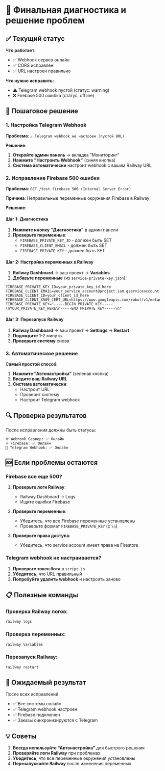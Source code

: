 # 🎯 Финальная диагностика и решение проблем

## ✅ Текущий статус

**Что работает:**
- ✅ Webhook сервер онлайн
- ✅ CORS исправлен
- ✅ URL настроен правильно

**Что нужно исправить:**
- ⚠️ Telegram webhook пустой (статус: warning)
- ❌ Firebase 500 ошибка (статус: offline)

## 🔧 Пошаговое решение

### 1. Настройка Telegram Webhook

**Проблема**: `⚠️ Telegram webhook не настроен (пустой URL)`

**Решение**:
1. **Откройте админ панель** → вкладка "Мониторинг"
2. **Нажмите "Настроить Webhook"** (синяя кнопка)
3. **Система автоматически** настроит webhook с вашим Railway URL

### 2. Исправление Firebase 500 ошибки

**Проблема**: `GET /test-firebase 500 (Internal Server Error)`

**Причина**: Неправильные переменные окружения Firebase в Railway

**Решение**:

#### Шаг 1: Диагностика
1. **Нажмите кнопку "Диагностика"** в админ панели
2. **Проверьте переменные**:
   - `FIREBASE_PRIVATE_KEY_ID` - должен быть SET
   - `FIREBASE_CLIENT_EMAIL` - должен быть SET  
   - `FIREBASE_PRIVATE_KEY` - должен быть SET

#### Шаг 2: Настройка переменных в Railway
1. **Railway Dashboard** → ваш проект → **Variables**
2. **Добавьте переменные** (из `service-private-key.json`):

```
FIREBASE_PRIVATE_KEY_ID=your_private_key_id_here
FIREBASE_CLIENT_EMAIL=your_service_account@project.iam.gserviceaccount.com
FIREBASE_CLIENT_ID=your_client_id_here
FIREBASE_CLIENT_X509_CERT_URL=https://www.googleapis.com/robot/v1/metadata/x509/...
FIREBASE_PRIVATE_KEY="-----BEGIN PRIVATE KEY-----\nYOUR_PRIVATE_KEY_HERE\n-----END PRIVATE KEY-----\n"
```

#### Шаг 3: Перезапуск Railway
1. **Railway Dashboard** → ваш проект → **Settings** → **Restart**
2. **Подождите** 1-2 минуты
3. **Проверьте систему** снова

### 3. Автоматическое решение

**Самый простой способ**:
1. **Нажмите "Автонастройка"** (зеленая кнопка)
2. **Введите ваш Railway URL**
3. **Система автоматически**:
   - Настроит URL
   - Проверит систему
   - Настроит Telegram webhook

## 🔍 Проверка результатов

После исправления должны быть статусы:
```
🌐 Webhook Сервер: ✅ Онлайн
🔥 Firebase: ✅ Онлайн
📱 Telegram Webhook: ✅ Онлайн
```

## 🆘 Если проблемы остаются

### Firebase все еще 500?
1. **Проверьте логи Railway**:
   - Railway Dashboard → Logs
   - Ищите ошибки Firebase

2. **Проверьте переменные**:
   - Убедитесь, что все Firebase переменные установлены
   - Проверьте формат `FIREBASE_PRIVATE_KEY` (с `\n`)

3. **Проверьте права доступа**:
   - Убедитесь, что service account имеет права на Firestore

### Telegram webhook не настраивается?
1. **Проверьте токен бота** в `script.js`
2. **Убедитесь**, что URL правильный
3. **Попробуйте удалить webhook** и настроить заново

## 📋 Полезные команды

### Проверка Railway логов:
```bash
railway logs
```

### Проверка переменных:
```bash
railway variables
```

### Перезапуск Railway:
```bash
railway restart
```

## 🎉 Ожидаемый результат

После всех исправлений:
- ✅ Все системы онлайн
- ✅ Telegram webhook настроен
- ✅ Firebase подключен
- ✅ Заказы синхронизируются с Telegram

## 💡 Советы

1. **Всегда используйте "Автонастройка"** для быстрого решения
2. **Проверяйте логи Railway** при проблемах
3. **Убедитесь**, что все переменные окружения установлены
4. **Перезапускайте Railway** после изменения переменных
